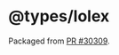 # @types/lolex

Packaged from [PR #30309](https://github.com/DefinitelyTyped/DefinitelyTyped/pull/30309).
